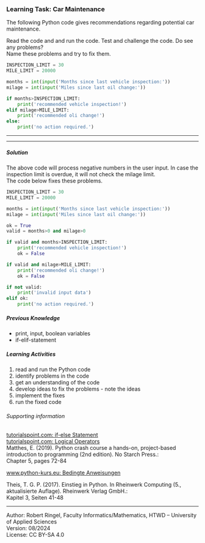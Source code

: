 ### Learning Task: Car Maintenance

The following Python code gives recommendations regarding potential car maintenance.  

Read the code and and run the code. Test and challenge the code. Do see any problems?  
Name these problems and try to fix them.

``` python
INSPECTION_LIMIT = 30
MILE_LIMIT = 20000

months = int(input('Months since last vehicle inspection:'))
milage = int(input('Miles since last oil change:'))

if months>INSPECTION_LIMIT:
	print('recommended vehicle inspection!')
elif milage>MILE_LIMIT:
	print('recommended oli change!')
else:
	print('no action required.')
```

---------------------------------------
---------------------------------------

##### Solution

The above code will process negative numbers in the user input.
In case the inspection limit is overdue, it will not check the milage limit.  
The code below fixes these problems.

``` python
INSPECTION_LIMIT = 30
MILE_LIMIT = 20000

months = int(input('Months since last vehicle inspection:'))
milage = int(input('Miles since last oil change:'))

ok = True
valid = months>0 and milage>0

if valid and months>INSPECTION_LIMIT:
	print('recommended vehicle inspection!')
	ok = False

if valid and milage>MILE_LIMIT:
	print('recommended oli change!')
	ok = False

if not valid:
	print('invalid input data')
elif ok:
	print('no action required.')
```

##### Previous Knowledge

- print, input, boolean variables
- if-elif-statement
  
##### Learning Activities

1) read and run the Python code
2) identify problems in the code
3) get an understanding of the code
4) develop ideas to fix the problems - note the ideas
5) implement the fixes
6) run the fixed code


###### Supporting information

[tutorialspoint.com: if-else Statement](https://www.tutorialspoint.com/python/python_if_else.htm)  
[tutorialspoint.com: Logical Operators](https://www.tutorialspoint.com/python/python_logical_operators.htm)  
Matthes, E. (2019). Python crash course a hands-on, project-based introduction to programming (2nd edition). No Starch Press.:  
Chapter 5, pages 72-84  

[www.python-kurs.eu: Bedingte Anweisungen](https://python-kurs.eu/python3_bedingte_anweisungen.php)

Theis, T. G. P. (2017). Einstieg in Python. In Rheinwerk Computing (5., aktualisierte Auflage). Rheinwerk Verlag GmbH.:   
Kapitel 3, Seiten 41-48

----
[//]: # "Learning objective: Test and branch using if-elif and boolean variables"
[//]: # "Topic: Controlling program execution"
[//]: # "Complexity: 2 - normal"
[//]: # "Task type: completion task"

Author: Robert Ringel, Faculty Informatics/Mathematics, HTWD – University of Applied Sciences  
Version: 08/2024            
License: CC BY-SA 4.0

